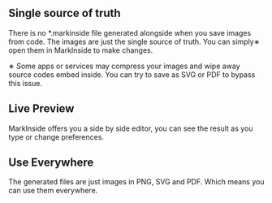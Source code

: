 ## Single source of truth

There is no \*.markinside file generated alongside when you save images from code. The images are just the single source of truth. You can simply∗ open them in MarkInside to make changes.

<p class="note">∗ Some apps or services may compress your images and wipe away source codes embed inside. You can try to save as SVG or PDF to bypass this issue.</p>

## Live Preview

MarkInside offers you a side by side editor, you can see the result as you type or change preferences.

## Use Everywhere

The generated files are just images in PNG, SVG and PDF. Which means you can use them everywhere.
